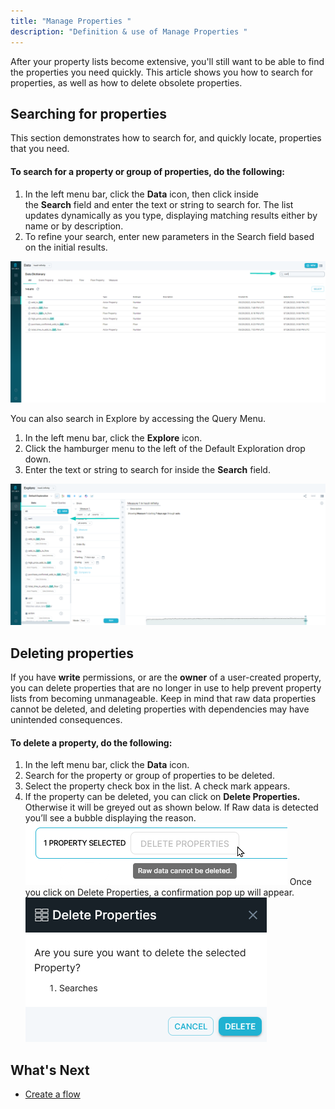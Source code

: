 ```yaml
---
title: "Manage Properties "
description: "Definition & use of Manage Properties "
---
```

After your property lists become extensive, you'll still want to be able to find the properties you need quickly. This article shows you how to search for properties, as well as how to delete obsolete properties.

## Searching for properties

This section demonstrates how to search for, and quickly locate, properties that you need.

#### To search for a property or group of properties, do the following:

1. In the left menu bar, click the **Data** icon, then click inside the **Search** field and enter the text or string to search for. The list updates dynamically as you type, displaying matching results either by name or by description.
2. To refine your search, enter new parameters in the Search field based on the initial results.

![](attachments/2023-09-26%2013_33_48-.png)

You can also search in Explore by accessing the Query Menu.

1. In the left menu bar, click the **Explore** icon.
2. Click the hamburger menu to the left of the Default Exploration drop down.
3. Enter the text or string to search for inside the **Search** field.

![](attachments/2023-09-26%2013_34_59-.png)

## Deleting properties

If you have **write** permissions, or are the **owner** of a user-created property, you can delete properties that are no longer in use to help prevent property lists from becoming unmanageable. Keep in mind that raw data properties cannot be deleted, and deleting properties with dependencies may have unintended consequences.

#### To delete a property, do the following:

1. In the left menu bar, click the **Data** icon.
2. Search for the property or group of properties to be deleted.
3. Select the property check box in the list. A check mark appears.
4. If the property can be deleted, you can click on **Delete Properties.** Otherwise it will be greyed out as shown below. If Raw data is detected you’ll see a bubble displaying the reason.  
![](./attachments/image-20230320-173155.png)
Once you click on Delete Properties, a confirmation pop up will appear.  
![](./attachments/image-20230320-173450.png)

## What's Next

- [Create a flow](../../measure-tutorials/work-with-flows/create-a-flow)
